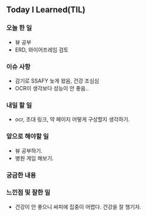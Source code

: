 ## Today I Learned(TIL)

### 오늘 한 일

- 뷰 공부
- ERD, 와이어프레임 검토

### 이슈 사항

- 감기로 SSAFY 늦게 왔음, 건강 조심심
- OCR이 생각보다 성능이 안 좋음..
  

### 내일 할 일

- ocr, 초대 링크, 약 페이지 어떻게 구성할지 생각하기.

### 앞으로 해야할 일

- 뷰 공부하기.
- 병원 게임 해보기.

### 궁금한 내용


### 느낀점 및 잘한 일

- 건강이 안 좋으니 싸피에 집중이 어렵다. 건강을 잘 챙기자.
